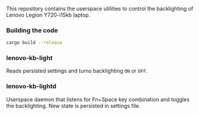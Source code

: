 This repository contains the userspace utilities to control the backlighting of Lenovo Legion Y720-i15kb laptop.

### Building the code

```bash
cargo build --release
```

### lenovo-kb-light

Reads persisted settings and turns backlighting `ON` or `OFF`.

### lenovo-kb-lightd

Userspace daemon that listens for Fn+Space key combination and toggles the backlighting. New state is persisted in settings file.

